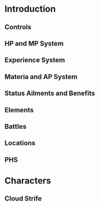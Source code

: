 # Introduction

## Controls

## HP and MP System

## Experience System

## Materia and AP System

## Status Ailments and Benefits

## Elements

## Battles

## Locations

## PHS

# Characters

## Cloud Strife

## 
